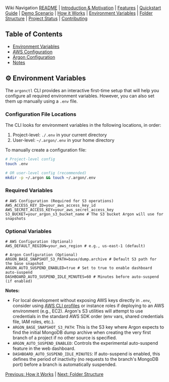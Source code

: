 Wiki Navigation
[README](../../README.md) | [Introduction & Motivation](01_introduction.md) | [Features](02_features.md) | [Quickstart Guide](03_quickstart_guide.md) | [Demo Scenario](04_demo_scenario.md) | [How it Works](05_how_it_works.md) | [Environment Variables](06_environment_variables.md) | [Folder Structure](07_folder_structure.md) | [Project Status](08_status.md) | [Contributing](09_contributing.md)

## Table of Contents
- [Environment Variables](#⚙️-environment-variables)
- [AWS Configuration](#aws-configuration)
- [Argon Configuration](#argon-configuration)
- [Notes](#notes)

## ⚙️ Environment Variables

The `argonctl` CLI provides an interactive first-time setup that will help you configure all required environment variables. However, you can also set them up manually using a `.env` file.

### Configuration File Locations

The CLI looks for environment variables in the following locations, in order:
1. Project-level: `./.env` in your current directory
2. User-level: `~/.argon/.env` in your home directory

To manually create a configuration file:
```sh
# Project-level config
touch .env

# OR user-level config (recommended)
mkdir -p ~/.argon && touch ~/.argon/.env
```

### Required Variables
```env
# AWS Configuration (Required for S3 operations)
AWS_ACCESS_KEY_ID=your_aws_access_key_id
AWS_SECRET_ACCESS_KEY=your_aws_secret_access_key
S3_BUCKET=your_argon_s3_bucket_name # The S3 bucket Argon will use for snapshots
```

### Optional Variables
```env
# AWS Configuration (Optional)
AWS_DEFAULT_REGION=your_aws_region # e.g., us-east-1 (default)

# Argon Configuration (Optional)
ARGON_BASE_SNAPSHOT_S3_PATH=base/dump.archive # Default S3 path for the base snapshot
ARGON_AUTO_SUSPEND_ENABLED=true # Set to true to enable dashboard auto-suspend
DASHBOARD_AUTO_SUSPEND_IDLE_MINUTES=60 # Minutes before auto-suspend (if enabled)
```

**Notes:**
*   For local development without exposing AWS keys directly in `.env`, consider using [AWS CLI profiles](https://docs.aws.amazon.com/cli/latest/userguide/cli-configure-profiles.html) or instance roles if deploying to an AWS environment (e.g., EC2). Argon's S3 utilities will attempt to use credentials in the standard AWS SDK order (env vars, shared credentials file, IAM roles, etc.).
*   `ARGON_BASE_SNAPSHOT_S3_PATH`: This is the S3 key where Argon expects to find the initial MongoDB dump archive when creating the very first branch of a project if no other source is specified.
*   `ARGON_AUTO_SUSPEND_ENABLED`: Controls the experimental auto-suspend feature in the web dashboard.
*   `DASHBOARD_AUTO_SUSPEND_IDLE_MINUTES`: If auto-suspend is enabled, this defines the period of inactivity (no requests to the branch's MongoDB port) before a branch is automatically suspended.

[Previous: How it Works](05_how_it_works.md) | [Next: Folder Structure](07_folder_structure.md)
